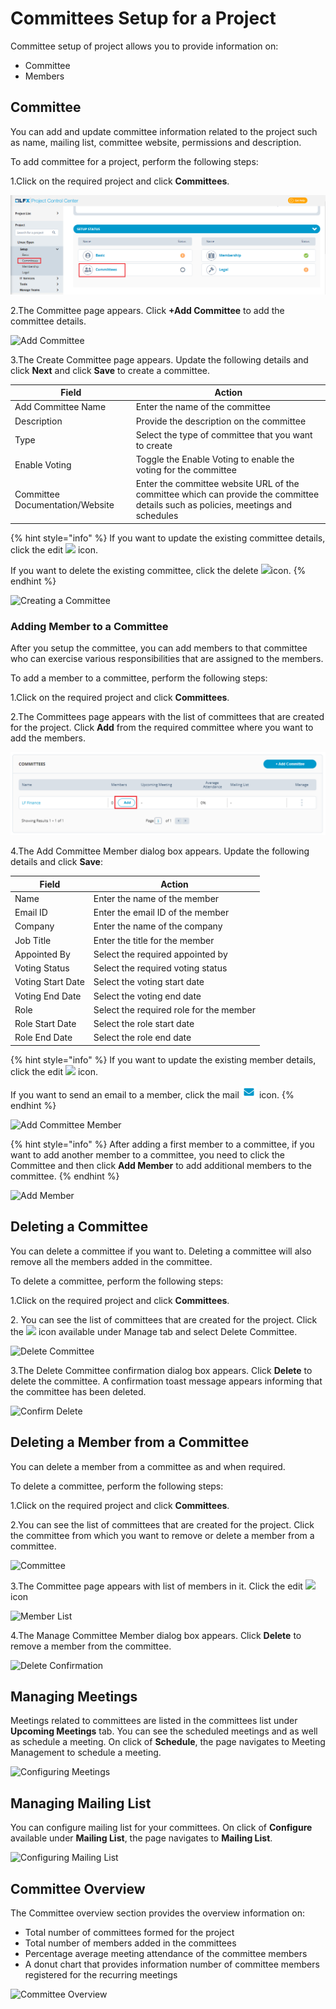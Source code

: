 # Committees Setup for a Project

Committee setup of project allows you to provide information on:

* Committee
* Members

## Committee <a href="#billing-information" id="billing-information"></a>

You can add and update committee information related to the project such as name, mailing list, committee website, permissions and description.

To add committee for a project, perform the following steps:

1.Click on the required project and click **Committees**.

![Committee](../../.gitbook/assets/Committees.png)

2.The Committee page appears. Click **+Add Committee** to add the committee details.

![Add Committee](../../.gitbook/assets/Add\_Committee.png)

3.The Create Committee page appears. Update the following details and click **Next** and click **Save** to create a committee.

| **Field**                       | **Action**                                                                                                                        |
| ------------------------------- | --------------------------------------------------------------------------------------------------------------------------------- |
| Add Committee Name              | Enter the name of the committee                                                                                                   |
| Description                     | Provide the description on the committee                                                                                          |
| Type                            | Select the type of committee that you want to create                                                                              |
| Enable Voting                   | Toggle the Enable Voting to enable the voting for the committee                                                                   |
| Committee Documentation/Website | Enter the committee website URL of the committee which can provide the committee details such as policies, meetings and schedules |

{% hint style="info" %}
If you want to update the existing committee details, click the edit ![](broken-reference) icon.

If you want to delete the existing committee, click the delete ![](broken-reference)icon.
{% endhint %}

![Creating a Committee](../../.gitbook/assets/Add\_Com.gif)

### Adding Member to a Committee

After you setup the committee, you can add members to that committee who can exercise various responsibilities that are assigned to the members.

To add a member to a committee, perform the following steps:

1.Click on the required project and click **Committees**.

2.The Committees page appears with the list of committees that are created for the project. Click **Add** from the required committee where you want to add the members.

![Add Member](../../.gitbook/assets/Add.png)

4.The Add Committee Member dialog box appears. Update the following details and click **Save**:

| **Field**         | **Action**                              |
| ----------------- | --------------------------------------- |
| Name              | Enter the name of the member            |
| Email ID          | Enter the email ID of the member        |
| Company           | Enter the name of the company           |
| Job Title         | Enter the title for the member          |
| Appointed By      | Select the required appointed by        |
| Voting Status     | Select the required voting status       |
| Voting Start Date | Select the voting start date            |
| Voting End Date   | Select the voting end date              |
| Role              | Select the required role for the member |
| Role Start Date   | Select the role start date              |
| Role End Date     | Select the role end date                |

{% hint style="info" %}
If you want to update the existing member details, click the edit ![](<../../.gitbook/assets/Edit\_Icon (1).png>) icon.

If you want to send an email to a member, click the mail ![](../../.gitbook/assets/Mail.png) icon.
{% endhint %}

![Add Committee Member](../../.gitbook/assets/Com\_Member.png)

{% hint style="info" %}
After adding a first member to a committee, if you want to add another member to a committee, you need to click the Committee and then click **Add Member** to add additional members to the committee.
{% endhint %}

![Add Member](../../.gitbook/assets/Add\_memnew.gif)

## Deleting a Committee

You can delete a committee if you want to. Deleting a committee will also remove all the members added in the committee.

To delete a committee, perform the following steps:

1.Click on the required project and click **Committees**.

2\. You can see the list of committees that are created for the project. Click the ![](../../.gitbook/assets/Dot\_Icon.png) icon available under Manage tab and select Delete Committee.

![Delete Committee](../../.gitbook/assets/Del\_com.png)

3.The Delete Committee confirmation dialog box appears. Click **Delete** to delete the committee. A confirmation toast message appears informing that the committee has been deleted.

![Confirm Delete](../../.gitbook/assets/Conf\_Del.png)

## Deleting a Member from a Committee

You can delete a member from a committee as and when required.

To delete a committee, perform the following steps:

1.Click on the required project and click **Committees**.

2.You can see the list of committees that are created for the project. Click the committee from which you want to remove or delete a member from a committee.

![Committee](../../.gitbook/assets/Del\_Mem\_Com.png)

3.The Committee page appears with list of members in it. Click the edit ![](<../../.gitbook/assets/Edit\_Icon (1).png>) icon

![Member List](../../.gitbook/assets/Mem\_List.png)

4.The Manage Committee Member dialog box appears. Click **Delete** to remove a member from the committee.

![Delete Confirmation](../../.gitbook/assets/Con\_Mem\_Del.png)

## Managing Meetings

Meetings related to committees are listed in the committees list under **Upcoming Meetings** tab. You can see the scheduled meetings and as well as schedule a meeting. On click of **Schedule**, the page navigates to Meeting Management to schedule a meeting.

![Configuring  Meetings](../../.gitbook/assets/Meetings\_Comm.png)

## Managing Mailing List

You can configure mailing list for your committees. On click of **Configure** available under **Mailing List**, the page navigates to **Mailing List**.

![Configuring Mailing List](../../.gitbook/assets/Mails\_Comm.png)

## Committee Overview

The Committee overview section provides the overview information on:

* Total number of committees formed for the project
* Total number of members added in the committees
* Percentage average meeting attendance of the committee members
* A donut chart that provides information number of committee members registered for the recurring meetings

![Committee Overview](../../.gitbook/assets/Comm\_Wizard.png)
